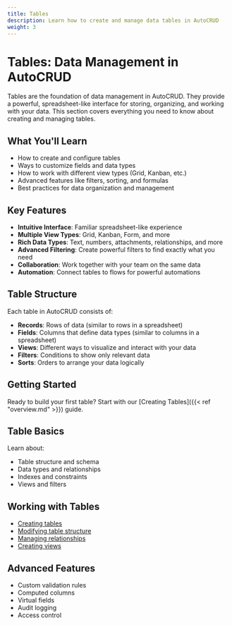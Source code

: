 ```yaml
---
title: Tables
description: Learn how to create and manage data tables in AutoCRUD
weight: 3
---
```


# Tables: Data Management in AutoCRUD

Tables are the foundation of data management in AutoCRUD. They provide a powerful, spreadsheet-like interface for storing, organizing, and working with your data. This section covers everything you need to know about creating and managing tables.

## What You'll Learn

- How to create and configure tables
- Ways to customize fields and data types
- How to work with different view types (Grid, Kanban, etc.)
- Advanced features like filters, sorting, and formulas
- Best practices for data organization and management

## Key Features

- **Intuitive Interface**: Familiar spreadsheet-like experience
- **Multiple View Types**: Grid, Kanban, Form, and more
- **Rich Data Types**: Text, numbers, attachments, relationships, and more
- **Advanced Filtering**: Create powerful filters to find exactly what you need
- **Collaboration**: Work together with your team on the same data
- **Automation**: Connect tables to flows for powerful automations

<!-- TABLES OVERVIEW SCREENSHOT -->
<!-- ![Tables Overview](/images/tables-overview.png) -->

## Table Structure

Each table in AutoCRUD consists of:

- **Records**: Rows of data (similar to rows in a spreadsheet)
- **Fields**: Columns that define data types (similar to columns in a spreadsheet)
- **Views**: Different ways to visualize and interact with your data
- **Filters**: Conditions to show only relevant data
- **Sorts**: Orders to arrange your data logically

## Getting Started

Ready to build your first table? Start with our [Creating Tables]({{< ref "overview.md" >}}) guide.

## Table Basics

Learn about:

- Table structure and schema
- Data types and relationships
- Indexes and constraints
- Views and filters

## Working with Tables

- [Creating tables](/docs/tables/create)
- [Modifying table structure](/docs/tables/modify)
- [Managing relationships](/docs/tables/relationships)
- [Creating views](/docs/tables/views)

## Advanced Features

- Custom validation rules
- Computed columns
- Virtual fields
- Audit logging
- Access control
